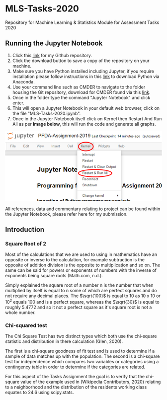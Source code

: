 # MLS-Tasks-2020
Repository for Machine Learning &amp; Statistics Module for Assessment Tasks 2020

## Running the Jupyter Notebook
1. Click this [link](https://github.com/Dowline1/MLS-Tasks-2020) for my Github repository.
2. Click the download button to save a copy of the repository on your machine.
3. Make sure you have Python installed including Jupyter, if you require installation please follow instructions in this [link](https://www.anaconda.com/distribution/) to download Python via Anaconda.
4. Use your command line such as CMDER to navigate to the folder housing the Git repository, download for CMDER found via this [link](https://cmder.net/).
5. Once in the folder type the command "Jupyter Notebook" and click enter.
6. This will open a Jupyter Notebook in your default web browser, click on the file "MLS-Tasks-2020.ipynb".
7. Once in the Jupyter Notebook itself click on Kernel then Restart And Run All as per **image below**, this will run the code and generate all graphs.

<img  src="Resources/Jupyter_Instructions.png">

All references, data and commentary relating to project can be found within the Jupyter Notebook, please refer here for my submission.

## Introduction
### Square Root of 2
Most of the calculations that we are used to using in mathematics have an opposite or inverse to the calculation, for example subtraction is the opposite of addition division is the opposite to multiplication and so on. The same can be said for powers or exponents of numbers with the inverse of exponents being square roots  (Math.com, n.d.).

Simply explained the square root of a number n is the number that when multiplied by itself is equal to n some of which are perfect squares and do not require any decimal places. The $\sqrt{100}$ is equal to 10 as 10 x 10 or $10^2$ equals 100 and is a perfect square, whereas the $\sqrt{30}$ is equal to roughly 5.4772 and so it not a perfect square as it's square root is not a whole number.

###  Chi-squared test
The Chi Square Test has two distinct types which both use the chi-square statistic and distribution in there calculation (Glen, 2020). 

The first is a chi-square goodness of fit test and is used to determine if a sample of data matches up with the population. The second is a chi-square test for independence which compares two variables or categories using a contingency table in order to determine if the categories are related.

For this aspect of the Tasks Assignment the goal is to verify that the chi-square value of the example used in (Wikipedia Contributors, 2020) relating to a neighborhood and the distribution of the residents working class equates to 24.6 using scipy.stats.